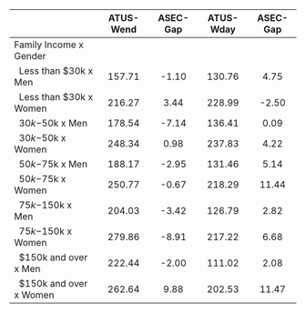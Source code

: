 
|                      |    ATUS-Wend |     ASEC-Gap |    ATUS-Wday |     ASEC-Gap |
| -------------------- | :----------: | :----------: | :----------: | :----------: |
| Family Income x Gender |              |              |              |              |
| &nbsp;&nbsp;Less than $30k x Men |       157.71 |        -1.10 |       130.76 |         4.75 |
| &nbsp;&nbsp;Less than $30k x Women |       216.27 |         3.44 |       228.99 |        -2.50 |
| &nbsp;&nbsp;$30k-$50k x Men |       178.54 |        -7.14 |       136.41 |         0.09 |
| &nbsp;&nbsp;$30k-$50k x Women |       248.34 |         0.98 |       237.83 |         4.22 |
| &nbsp;&nbsp;$50k-$75k x Men |       188.17 |        -2.95 |       131.46 |         5.14 |
| &nbsp;&nbsp;$50k-$75k x Women |       250.77 |        -0.67 |       218.29 |        11.44 |
| &nbsp;&nbsp;$75k-$150k x Men |       204.03 |        -3.42 |       126.79 |         2.82 |
| &nbsp;&nbsp;$75k-$150k x Women |       279.86 |        -8.91 |       217.22 |         6.68 |
| &nbsp;&nbsp;$150k and over x Men |       222.44 |        -2.00 |       111.02 |         2.08 |
| &nbsp;&nbsp;$150k and over x Women |       262.64 |         9.88 |       202.53 |        11.47 |

